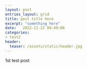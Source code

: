 ```yaml
---
layout: post
entries_layout: grid
title: post title here
excerpt: "something here"    
date:   2022-11-22 09:49:00
categories:
- test2
header:
  teaser: /assets/static/header.jpg 
---
```


1st test post
